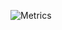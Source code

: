 ![Metrics](https://metrics.lecoq.io/scottrobertson?template=classic&base.header=0&base.metadata=0&followup=1&languages=1&config.timezone=Europe%2FLondon&config.animated=true)
